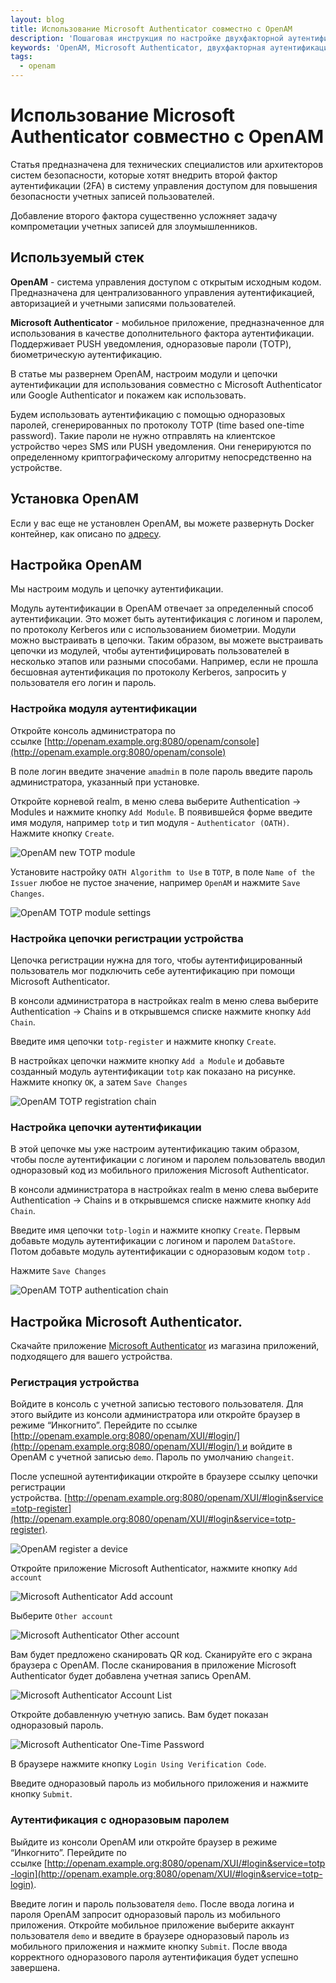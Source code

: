 ```yaml
---
layout: blog
title: Использование Microsoft Authenticator совместно с OpenAM
description: 'Пошаговая инструкция по настройке двухфакторной аутентификации (2FA) в OpenAM с использованием Microsoft Authenticator и TOTP для повышения безопасности.'
keywords: 'OpenAM, Microsoft Authenticator, двухфакторная аутентификация, 2FA, TOTP, одноразовые пароли, настройка OpenAM, интеграция OpenAM, безопасность учетных записей, модуль аутентификации, цепочка аутентификации, Google Authenticator, OpenAM TOTP, аутентификация по QR-коду, настройка 2FA, Open Identity Platform, push-уведомления, защита доступа, мультифакторная аутентификация, Docker OpenAM'
tags: 
  - openam
---
```


# Использование Microsoft Authenticator совместно с OpenAM

Статья предназначена для технических специалистов или архитекторов систем безопасности, которые хотят внедрить второй фактор аутентификации (2FA) в систему управления доступом для повышения безопасности учетных записей пользователей.

Добавление второго фактора существенно усложняет задачу компрометации учетных записей для злоумышленников.

## Используемый стек

**OpenAM** - система управления доступом с открытым исходным кодом. Предназначена для централизованного управления аутентификацией, авторизацией и учетными записями пользователей. 

**Microsoft Authenticator** - мобильное приложение, предназначенное для использования в качестве дополнительного фактора аутентификации. Поддерживает PUSH уведомления, одноразовые пароли (TOTP), биометрическую аутентификацию.

В статье мы развернем OpenAM, настроим модули и цепочки аутентификации для использования совместно с Microsoft Authenticator или Google Authenticator и покажем как использовать.

Будем использовать аутентификацию с помощью одноразовых паролей, сгенерированных по протоколу TOTP (time based one-time password). Такие пароли не нужно отправлять на клиентское устройство через SMS или PUSH уведомления. Они генерируются по определенному криптографическому алгоритму непосредственно на устройстве.

## Установка OpenAM

Если у вас еще не установлен OpenAM, вы можете развернуть Docker контейнер, как описано по [адресу](https://github.com/OpenIdentityPlatform/OpenAM/wiki/TIP%3A-Quick-OpenAM-Docker-Configuration-From-a-Command-Line).

## Настройка OpenAM

Мы настроим модуль и цепочку аутентификации.

Модуль аутентификации в OpenAM отвечает за определенный способ аутентификации. Это может быть аутентификация с логином и паролем, по протоколу Kerberos или с использованием биометрии.
Модули можно выстраивать в цепочки. Таким образом, вы можете выстраивать цепочки из модулей, чтобы аутентифицировать пользователей в несколько этапов или разными способами. Например, если не прошла бесшовная аутентификация по протоколу Kerberos, запросить у пользователя его логин и пароль.

### Настройка модуля аутентификации

Откройте консоль администратора по ссылке [http://openam.example.org:8080/openam/console](http://openam.example.org:8080/openam/console)

В поле логин введите значение `amadmin` в поле пароль введите пароль администратора, указанный при установке.

Откройте корневой realm, в меню слева выберите Authentication → Modules и нажмите кнопку `Add Module`. В появившейся форме введите имя модуля, например `totp` и тип модуля - `Authenticator (OATH)`. Нажмите кнопку `Create`.

![OpenAM new TOTP module](https://raw.githubusercontent.com/wiki/OpenIdentityPlatform/OpenAM/images/ms-authenticator/0-openam-new-totp-module.png)

Установите настройку `OATH Algorithm to Use` в `TOTP`, в поле `Name of the Issuer` любое не пустое значение, например `OpenAM` и нажмите `Save Changes`.

![OpenAM TOTP module settings](https://raw.githubusercontent.com/wiki/OpenIdentityPlatform/OpenAM/images/ms-authenticator/1-openam-totp-module-settings.png)

### Настройка цепочки регистрации устройства

Цепочка регистрации нужна для того, чтобы аутентифицированный пользователь мог подключить себе аутентификацию при помощи Microsoft Authenticator.

В консоли администратора в настройках realm в меню слева выберите Authentication → Chains и в открывшемся списке нажмите кнопку `Add Chain`.

Введите имя цепочки `totp-register` и нажмите кнопку `Create`.

В настройках цепочки нажмите кнопку `Add a Module` и добавьте созданный модуль аутентификации `totp` как показано на рисунке. Нажмите кнопку `OK`, а затем `Save Changes`

![OpenAM TOTP registration chain](https://raw.githubusercontent.com/wiki/OpenIdentityPlatform/OpenAM/images/ms-authenticator/2-openam-totp-registration-chain.png)

### Настройка цепочки аутентификации

В этой цепочке мы уже настроим аутентификацию таким образом, чтобы после аутентификации с логином и паролем пользователь вводил одноразовый код из мобильного приложения Microsoft Authenticator.

В консоли администратора в настройках realm в меню слева выберите Authentication → Chains и в открывшемся списке нажмите кнопку `Add Chain`.

Введите имя цепочки `totp-login` и нажмите кнопку `Create`. Первым добавьте модуль аутентификации с логином и паролем `DataStore`. Потом добавьте модуль аутентификации с одноразовым кодом `totp` .

Нажмите `Save Changes`

![OpenAM TOTP authentication chain](https://raw.githubusercontent.com/wiki/OpenIdentityPlatform/OpenAM/images/ms-authenticator/3-openam-totp-authentication-chain.png)

## Настройка Microsoft Authenticator.

Скачайте приложение [Microsoft Authenticator](https://www.microsoft.com/en/security/mobile-authenticator-app) из магазина приложений, подходящего для вашего устройства.

### Регистрация устройства

Войдите в консоль с учетной записью тестового пользователя. Для этого выйдите из консоли администратора или откройте браузер в режиме “Инкогнито”. Перейдите по ссылке [http://openam.example.org:8080/openam/XUI/#login/](http://openam.example.org:8080/openam/XUI/#login/) и войдите в OpenAM с учетной записью `demo`. Пароль по умолчанию `changeit`. 

После успешной аутентификации откройте в браузере ссылку цепочки регистрации устройства. [http://openam.example.org:8080/openam/XUI/#login&service=totp-register](http://openam.example.org:8080/openam/XUI/#login&service=totp-register).

![OpenAM register a device](https://raw.githubusercontent.com/wiki/OpenIdentityPlatform/OpenAM/images/ms-authenticator/4-openam-register-device.png)

Откройте приложение Microsoft Authenticator, нажмите кнопку `Add account`

![Microsoft Authenticator Add account](https://raw.githubusercontent.com/wiki/OpenIdentityPlatform/OpenAM/images/ms-authenticator/5-ms-authenticator-add-account.png)


Выберите `Other account`

![Microsoft Authenticator Other account](https://raw.githubusercontent.com/wiki/OpenIdentityPlatform/OpenAM/images/ms-authenticator/6-ms-authenticator-other-account.png)

Вам будет предложено сканировать QR код. Сканируйте его с экрана браузера с OpenAM. После сканирования в приложение Microsoft Authenticator будет добавлена учетная запись OpenAM. 

![Microsoft Authenticator Account List](https://raw.githubusercontent.com/wiki/OpenIdentityPlatform/OpenAM/images/ms-authenticator/7-ms-authenticator-account-list.png)

Откройте добавленную учетную запись. Вам будет показан одноразовый пароль.

![Microsoft Authenticator One-Time Password](https://raw.githubusercontent.com/wiki/OpenIdentityPlatform/OpenAM/images/ms-authenticator/8-ms-authenticator-otp.png)

В браузере нажмите кнопку `Login Using Verification Code`. 

Введите одноразовый пароль из мобильного приложения и нажмите кнопку `Submit`.

### Аутентификация с одноразовым паролем

Выйдите из консоли OpenAM или откройте браузер в режиме “Инкогнито”. Перейдите по ссылке [http://openam.example.org:8080/openam/XUI/#login&service=totp-login](http://openam.example.org:8080/openam/XUI/#login&service=totp-login).

Введите логин и пароль пользователя `demo`. После ввода логина и пароля OpenAM запросит одноразовый пароль из мобильного приложения. Откройте мобильное приложение выберите аккаунт пользователя `demo` и введите в браузере одноразовый пароль из мобильного приложения и нажмите кнопку `Submit`. После ввода корректного одноразового пароля аутентификация будет успешно завершена.